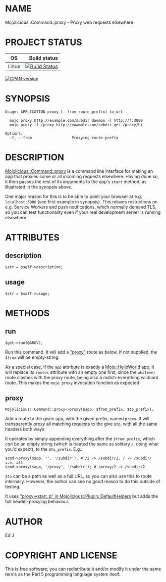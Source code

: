 # NAME

Mojolicious::Command::proxy - Proxy web requests elsewhere

# PROJECT STATUS

| OS      |  Build status |
|:-------:|--------------:|
| Linux   | [![Build Status](https://travis-ci.org/mohawk2/Mojolicious-Command-proxy.svg?branch=master)](https://travis-ci.org/mohawk2/Mojolicious-Command-proxy) |

[![CPAN version](https://badge.fury.io/pl/Mojolicious-Command-proxy.svg)](https://metacpan.org/pod/Mojolicious::Command::proxy)

# SYNOPSIS

    Usage: APPLICATION proxy [--from route_prefix] to_url

      mojo proxy http://example.com/subdir daemon -l http://*:3000
      mojo proxy -f /proxy http://example.com/subdir get /proxy/hi

    Options:
      -f, --from                  Proxying route prefix

# DESCRIPTION

[Mojolicious::Command::proxy](https://metacpan.org/pod/Mojolicious::Command::proxy) is a command line interface for
making an app that proxies some or all incoming requests elsewhere.
Having done so, it then passes the rest of its arguments to the app's
`start` method, as illustrated in the synopsis above.

One major reason for this is to be able to point your browser at
e.g. `localhost:3000` (see first example in synopsis). This relaxes
restrictions on e.g. Service Workers and push notifications, which
normally demand TLS, so you can test functionality even if your real
development server is running elsewhere.

# ATTRIBUTES

## description

    $str = $self->description;

## usage

    $str = $self->usage;

# METHODS

## run

    $get->run(@ARGV);

Run this command. It will add a ["proxy"](#proxy) route as below. If not supplied,
the `$from` will be empty-string.

As a special case, if the `app` attribute is exactly a
[Mojo::HelloWorld](https://metacpan.org/pod/Mojo::HelloWorld) app, it will replace its `routes` attribute with an
empty one first, since the `whatever` route clashes with the proxy route,
being also a match-everything wildcard route. This makes the `mojo proxy`
invocation function as expected.

## proxy

    Mojolicious::Command::proxy->proxy($app, $from_prefix, $to_prefix);

Add a route to the given app, with the given prefix, named `proxy`. It
will transparently proxy all matching requests to the give `$to`,
with all the same headers both ways.

It operates by simply appending everything after the `$from_prefix`,
which _can_ be an empty string (which is treated the same as solitary
`/`, doing what you'd expect), to the `$to_prefix`. E.g.:

    $cmd->proxy($app, '', '/subdir'); # /2 -> /subdir/2, / -> /subdir/ i.e. all
    $cmd->proxy($app, '/proxy', '/subdir'); # /proxy/2 -> /subdir/2

`$to` can be a path as well as a full URL, so you can also use this to
route internally. However, the author can see no good reason to do this
outside of testing.

It uses ["proxy->start\_p" in Mojolicious::Plugin::DefaultHelpers](https://metacpan.org/pod/Mojolicious::Plugin::DefaultHelpers#proxy-start_p) but
adds the full header-proxying behaviour.

# AUTHOR

Ed J

# COPYRIGHT AND LICENSE

This is free software; you can redistribute it and/or modify it under
the same terms as the Perl 5 programming language system itself.
